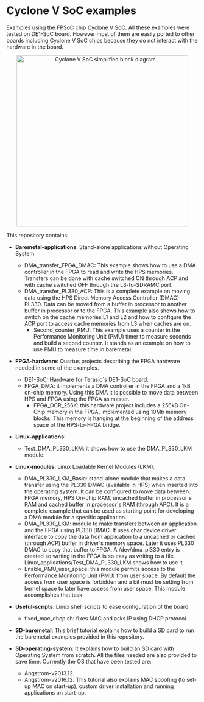 Cyclone V SoC examples
====================
Examples using the FPSoC chip [Cyclone V SoC](https://www.altera.com/products/soc/portfolio/cyclone-v-soc/overview.html). All these examples were tested on DE1-SoC board. However most of them are easily ported to other boards including Cyclone V SoC chips because they do not interact with the hardware in the board.

<p align="center">
  <img src="https://github.com/robertofem/CycloneVSoC-examples/raw/master/CycloneVSoC.png" width="450" align="middle" alt="Cyclone V SoC simplified block diagram" />
</p>

This repository contains:

* **Baremetal-applications**: Stand-alone applications without Operating System.
	* DMA_transfer_FPGA_DMAC: This example shows how to use a DMA controller in the FPGA to read and write the HPS memories. Transfers can be done with cache switched ON through ACP and with cache switched OFF through the L3-to-SDRAMC port.
  * DMA_transfer_PL330_ACP: This is a complete example on moving data using the HPS Direct Memory Access Controller (DMAC) PL330. Data can be moved from a buffer in processor to another buffer in processor or to the FPGA. This example also shows how to switch on the cache memories L1 and L2 and how to configure the ACP port to access cache memories from L3 when caches are on.
	* Second_counter_PMU: This example uses a counter in the Performance Monitoring Unit (PMU) timer to measure seconds and build a second counter. It stands as an example on how to use PMU to measure time in baremetal.

* **FPGA-hardware**: Quartus projects describing the FPGA hardware needed in some of the examples.
	* DE1-SoC:  Hardware for Terasic´s DE1-SoC board.
    * FPGA_DMA: it implements a DMA controller in the FPGA and a 1kB on-chip memory. Using this DMA it is possible to move data between HPS and FPGA using the FPGA as master.  
		* FPGA_OCR_256K: this hardware project includes a 256kB On-Chip memory in the FPGA, implemented using 10Mb memory blocks. This memory is hanging at the beginning of the address space of the HPS-to-FPGA bridge.

* **Linux-applications**:
    * Test_DMA_PL330_LKM: it shows how to use the DMA\_PL330\_LKM module.

* **Linux-modules**: Linux Loadable Kernel Modules (LKM).
	* DMA_PL330_LKM_Basic: stand-alone module that makes a data transfer using the PL330 DMAC (available in HPS) when inserted into the operating system. It can be configured to move data between: FPGA memory, HPS On-chip RAM, uncached buffer in processor´s RAM and cached buffer in processor´s RAM (through APC). It is a complete example that can be used as starting point for developing a DMA module for a specific application.
	* DMA_PL330_LKM: module to make transfers between an application and the FPGA using PL330 DMAC. It uses char device driver interface to copy the data from application to a uncached or cached (through ACP) buffer in driver´s memory space. Later it uses PL330 DMAC to copy that buffer to FPGA. A /dev/dma_pl330 entry is created so writing in the FPGA is so easy as writing to a file. Linux_applications/Test_DMA_PL330_LKM shows how to use it.
	* Enable_PMU_user_space: this module permits access to the Performance Monitoring Unit (PMU) from user space. By default the access from user space is forbidden and a bit must be setting from kernel space to later have access from user space. This module accomplishes that task.

* **Useful-scripts**: Linux shell scripts to ease configuration of the board.
	* fixed_mac_dhcp.sh: fixes MAC and asks IP using DHCP protocol.

* **SD-baremetal**: This brief tutorial explains how to build a SD card to run the baremetal examples provided in this repository.

* **SD-operating-system**: It explains how to build an SD card with Operating System from scratch. All the files needed are also provided to save time. Currently the OS that have been tested are:
    * Angstrom-v2013.12.
    * Angstrom-v2016.12. This tutorial also explains MAC spoofing (to set-up MAC on start-up), custom driver installation and running applications on start-up.
